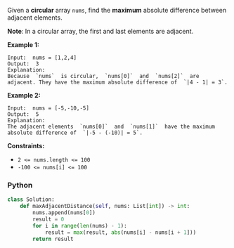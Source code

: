 Given a  **circular**  array  `nums`, find the  **maximum**  absolute difference between adjacent elements.

**Note**: In a circular array, the first and last elements are adjacent.

**Example 1:**

```
Input:  nums = [1,2,4]
Output:  3
Explanation:
Because  `nums`  is circular,  `nums[0]`  and  `nums[2]`  are adjacent. They have the maximum absolute difference of  `|4 - 1| = 3`.
```

**Example 2:**

```
Input:  nums = [-5,-10,-5]
Output:  5
Explanation:
The adjacent elements  `nums[0]`  and  `nums[1]`  have the maximum absolute difference of  `|-5 - (-10)| = 5`.
```

**Constraints:**

- `2 <= nums.length <= 100`
- `-100 <= nums[i] <= 100`

### Python

```py
class Solution:
    def maxAdjacentDistance(self, nums: List[int]) -> int:
        nums.append(nums[0])
        result = 0
        for i in range(len(nums) - 1):
            result = max(result, abs(nums[i] - nums[i + 1]))
        return result
```